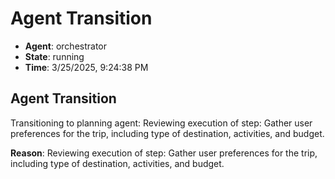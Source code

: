 # Agent Transition

- **Agent**: orchestrator
- **State**: running
- **Time**: 3/25/2025, 9:24:38 PM

## Agent Transition

Transitioning to planning agent: Reviewing execution of step: Gather user preferences for the trip, including type of destination, activities, and budget.

**Reason**: Reviewing execution of step: Gather user preferences for the trip, including type of destination, activities, and budget.

